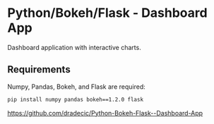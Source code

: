 # Python/Bokeh/Flask - Dashboard App

Dashboard application with interactive charts.

## Requirements

Numpy, Pandas, Bokeh, and Flask are required:

```bash
pip install numpy pandas bokeh==1.2.0 flask
```

https://github.com/dradecic/Python-Bokeh-Flask--Dashboard-App